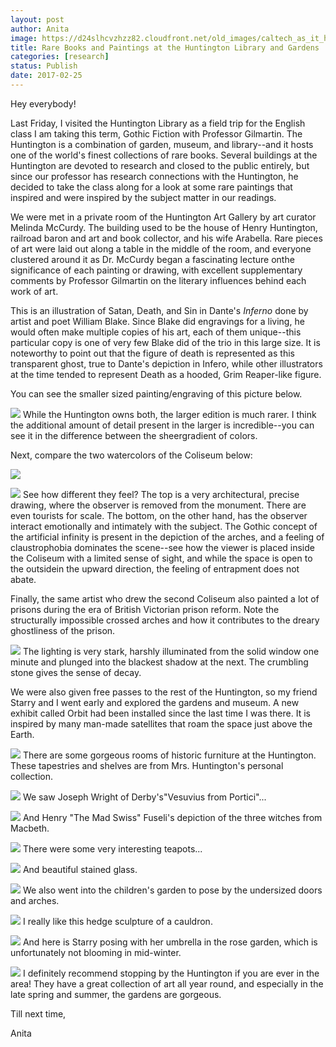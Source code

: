 ```yaml
---
layout: post
author: Anita
image: https://d24slhcvzhzz82.cloudfront.net/old_images/caltech_as_it_happens/6a0105349b8251970b01bb097b2bb3970d.jpg
title: Rare Books and Paintings at the Huntington Library and Gardens
categories: [research]
status: Publish
date: 2017-02-25
---
```



Hey everybody!

Last Friday, I visited the Huntington Library as a field trip for the English class I am taking this term, Gothic Fiction with Professor Gilmartin. The Huntington is a combination of garden, museum, and library--and it hosts one of the world's finest collections of rare books. Several buildings at the Huntington are devoted to research and closed to the public entirely, but since our professor has research connections with the Huntington, he decided to take the class along for a look at some rare paintings that inspired and were inspired by the subject matter in our readings.

We were met in a private room of the Huntington Art Gallery by art curator Melinda McCurdy. The building used to be the house of Henry Huntington, railroad baron and art and book collector, and his wife Arabella. Rare pieces of art were laid out along a table in the middle of the room, and everyone clustered around it as Dr. McCurdy began a fascinating lecture onthe significance of each painting or drawing, with excellent supplementary comments by Professor Gilmartin on the literary influences behind each work of art.

This is an illustration of Satan, Death, and Sin in Dante's *Inferno* done by artist and poet William Blake. Since Blake did engravings for a living, he would often make multiple copies of his art, each of them unique--this particular copy is one of very few Blake did of the trio in this large size. It is noteworthy to point out that the figure of death is represented as this transparent ghost, true to Dante's depiction in Infero, while other illustrators at the time tended to represent Death as a hooded, Grim Reaper-like figure.

You can see the smaller sized painting/engraving of this picture below.


![](https://d24slhcvzhzz82.cloudfront.net/old_images/caltech_as_it_happens/6a0105349b8251970b01bb097b2bd9970d.jpg)
While the Huntington owns both, the larger edition is much rarer. I think the additional amount of detail present in the larger is incredible--you can see it in the difference between the sheergradient of colors.

Next, compare the two watercolors of the Coliseum below:

![](https://d24slhcvzhzz82.cloudfront.net/old_images/caltech_as_it_happens/6a0105349b8251970b01b8d2625ce0970c.jpg)


![](https://d24slhcvzhzz82.cloudfront.net/old_images/caltech_as_it_happens/6a0105349b8251970b01b7c8d7fcc9970b.jpg)
See how different they feel? The top is a very architectural, precise drawing, where the observer is removed from the monument. There are even tourists for scale. The bottom, on the other hand, has the observer interact emotionally and intimately with the subject. The Gothic concept of the artificial infinity is present in the depiction of the arches, and a feeling of claustrophobia dominates the scene--see how the viewer is placed inside the Coliseum with a limited sense of sight, and while the space is open to the outsidein the upward direction, the feeling of entrapment does not abate.

Finally, the same artist who drew the second Coliseum also painted a lot of prisons during the era of British Victorian prison reform. Note the structurally impossible crossed arches and how it contributes to the dreary ghostliness of the prison.


![](https://d24slhcvzhzz82.cloudfront.net/old_images/caltech_as_it_happens/6a0105349b8251970b01b7c8d7fcd6970b.jpg)
The lighting is very stark, harshly illuminated from the solid window one minute and plunged into the blackest shadow at the next. The crumbling stone gives the sense of decay.

We were also given free passes to the rest of the Huntington, so my friend Starry and I went early and explored the gardens and museum. A new exhibit called Orbit had been installed since the last time I was there. It is inspired by many man-made satellites that roam the space just above the Earth.


![](https://d24slhcvzhzz82.cloudfront.net/old_images/caltech_as_it_happens/6a0105349b8251970b01b7c8d800a5970b.jpg)
There are some gorgeous rooms of historic furniture at the Huntington. These tapestries and shelves are from Mrs. Huntington's personal collection.


![](https://d24slhcvzhzz82.cloudfront.net/old_images/caltech_as_it_happens/6a0105349b8251970b01b7c8d800ab970b.jpg)
We saw Joseph Wright of Derby's"Vesuvius from Portici"...


![](https://d24slhcvzhzz82.cloudfront.net/old_images/caltech_as_it_happens/6a0105349b8251970b01b7c8d800b5970b.jpg)
And Henry "The Mad Swiss" Fuseli's depiction of the three witches from Macbeth.


![](https://d24slhcvzhzz82.cloudfront.net/old_images/caltech_as_it_happens/6a0105349b8251970b01b8d26260ca970c.jpg)
There were some very interesting teapots...


![](https://d24slhcvzhzz82.cloudfront.net/old_images/caltech_as_it_happens/6a0105349b8251970b01bb097b3040970d.jpg)
And beautiful stained glass.


![](https://d24slhcvzhzz82.cloudfront.net/old_images/caltech_as_it_happens/6a0105349b8251970b01bb097b3047970d.jpg)
We also went into the children's garden to pose by the undersized doors and arches.


![](https://d24slhcvzhzz82.cloudfront.net/old_images/caltech_as_it_happens/6a0105349b8251970b01b7c8d800c9970b.jpg)
I really like this hedge sculpture of a cauldron.


![](https://d24slhcvzhzz82.cloudfront.net/old_images/caltech_as_it_happens/6a0105349b8251970b01b7c8d800d0970b.jpg)
And here is Starry posing with her umbrella in the rose garden, which is unfortunately not blooming in mid-winter.


![](https://d24slhcvzhzz82.cloudfront.net/old_images/caltech_as_it_happens/6a0105349b8251970b01bb097b305f970d.jpg)
I definitely recommend stopping by the Huntington if you are ever in the area! They have a great collection of art all year round, and especially in the late spring and summer, the gardens are gorgeous.

Till next time,

Anita
